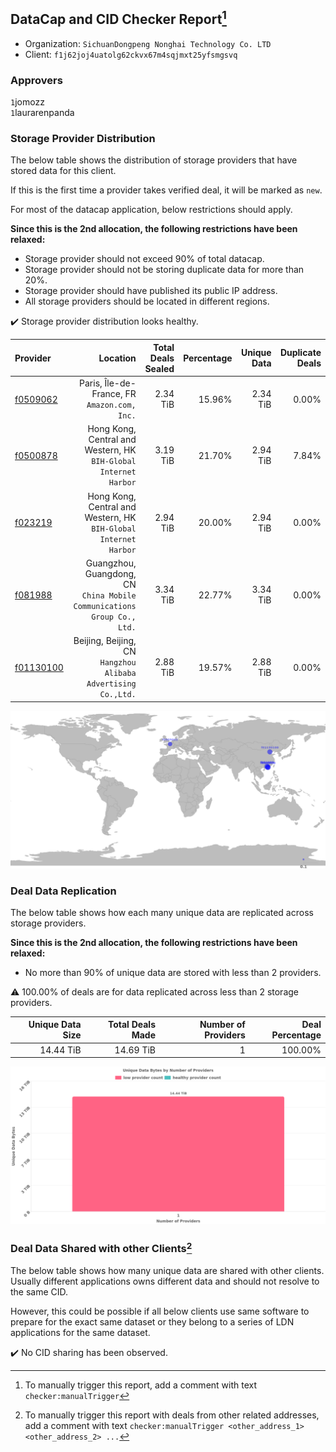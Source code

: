 ## DataCap and CID Checker Report[^1]
 - Organization: `SichuanDongpeng Nonghai Technology Co. LTD`
 - Client: `f1j62joj4uatolg62ckvx67m4sqjmxt25yfsmgsvq`
### Approvers
`1`jomozz<br/>`1`laurarenpanda

### Storage Provider Distribution
The below table shows the distribution of storage providers that have stored data for this client.

If this is the first time a provider takes verified deal, it will be marked as `new`.

For most of the datacap application, below restrictions should apply.

**Since this is the 2nd allocation, the following restrictions have been relaxed:**
 - Storage provider should not exceed 90% of total datacap.
 - Storage provider should not be storing duplicate data for more than 20%.
 - Storage provider should have published its public IP address.
 - All storage providers should be located in different regions.

✔️ Storage provider distribution looks healthy.

| Provider                                              |                                                                   Location | Total Deals Sealed | Percentage | Unique Data | Duplicate Deals |
| :---------------------------------------------------- | -------------------------------------------------------------------------: | -----------------: | ---------: | ----------: | --------------: |
| [f0509062](https://filfox.info/en/address/f0509062)   |                            Paris, Île-de-France, FR<br/>`Amazon.com, Inc.` |           2.34 TiB |     15.96% |    2.34 TiB |           0.00% |
| [f0500878](https://filfox.info/en/address/f0500878)   |        Hong Kong, Central and Western, HK<br/>`BIH-Global Internet Harbor` |           3.19 TiB |     21.70% |    2.94 TiB |           7.84% |
| [f023219](https://filfox.info/en/address/f023219)     |        Hong Kong, Central and Western, HK<br/>`BIH-Global Internet Harbor` |           2.94 TiB |     20.00% |    2.94 TiB |           0.00% |
| [f081988](https://filfox.info/en/address/f081988)     | Guangzhou, Guangdong, CN<br/>`China Mobile Communications Group Co., Ltd.` |           3.34 TiB |     22.77% |    3.34 TiB |           0.00% |
| [f01130100](https://filfox.info/en/address/f01130100) |           Beijing, Beijing, CN<br/>`Hangzhou Alibaba Advertising Co.,Ltd.` |           2.88 TiB |     19.57% |    2.88 TiB |           0.00% |

<img src="https://raw.githubusercontent.com/data-preservation-programs/filplus-checker-assets/main/filecoin-project/filecoin-plus-large-datasets/issues/2022/1686645803089.png"/>

### Deal Data Replication
The below table shows how each many unique data are replicated across storage providers.


**Since this is the 2nd allocation, the following restrictions have been relaxed:**
- No more than 90% of unique data are stored with less than 2 providers.

⚠️ 100.00% of deals are for data replicated across less than 2 storage providers.

| Unique Data Size | Total Deals Made | Number of Providers | Deal Percentage |
| ---------------: | ---------------: | ------------------: | --------------: |
|        14.44 TiB |        14.69 TiB |                   1 |         100.00% |

<img src="https://raw.githubusercontent.com/data-preservation-programs/filplus-checker-assets/main/filecoin-project/filecoin-plus-large-datasets/issues/2022/1686645803824.png"/>

### Deal Data Shared with other Clients[^3]
The below table shows how many unique data are shared with other clients.
Usually different applications owns different data and should not resolve to the same CID.

However, this could be possible if all below clients use same software to prepare for the exact same dataset or they belong to a series of LDN applications for the same dataset.

✔️ No CID sharing has been observed.

[^1]: To manually trigger this report, add a comment with text `checker:manualTrigger`

[^2]: Deals from those addresses are combined into this report as they are specified with `checker:manualTrigger`

[^3]: To manually trigger this report with deals from other related addresses, add a comment with text `checker:manualTrigger <other_address_1> <other_address_2> ...`

